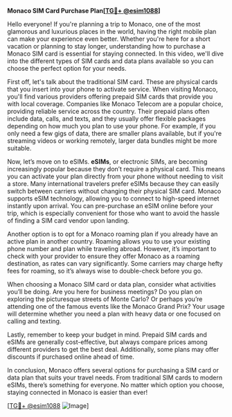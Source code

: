 **Monaco SIM Card Purchase Plan[[TG💪+ @esim1088](https://t.me/s/esim1088)]**

Hello everyone! If you're planning a trip to Monaco, one of the most glamorous and luxurious places in the world, having the right mobile plan can make your experience even better. Whether you're here for a short vacation or planning to stay longer, understanding how to purchase a Monaco SIM card is essential for staying connected. In this video, we'll dive into the different types of SIM cards and data plans available so you can choose the perfect option for your needs.

First off, let's talk about the traditional SIM card. These are physical cards that you insert into your phone to activate service. When visiting Monaco, you'll find various providers offering prepaid SIM cards that provide you with local coverage. Companies like Monaco Telecom are a popular choice, providing reliable service across the country. Their prepaid plans often include data, calls, and texts, and they usually offer flexible packages depending on how much you plan to use your phone. For example, if you only need a few gigs of data, there are smaller plans available, but if you're streaming videos or working remotely, larger data bundles might be more suitable.

Now, let’s move on to eSIMs. **eSIMs**, or electronic SIMs, are becoming increasingly popular because they don’t require a physical card. This means you can activate your plan directly from your phone without needing to visit a store. Many international travelers prefer eSIMs because they can easily switch between carriers without changing their physical SIM card. Monaco supports eSIM technology, allowing you to connect to high-speed internet instantly upon arrival. You can pre-purchase an eSIM online before your trip, which is especially convenient for those who want to avoid the hassle of finding a SIM card vendor upon landing.

Another option is to opt for a Monaco roaming plan if you already have an active plan in another country. Roaming allows you to use your existing phone number and plan while traveling abroad. However, it’s important to check with your provider to ensure they offer Monaco as a roaming destination, as rates can vary significantly. Some carriers may charge hefty fees for roaming, so it’s always wise to double-check before you go.

When choosing a Monaco SIM card or data plan, consider what activities you’ll be doing. Are you here for business meetings? Do you plan on exploring the picturesque streets of Monte Carlo? Or perhaps you’re attending one of the famous events like the Monaco Grand Prix? Your usage will determine whether you need a plan with heavy data or one focused on calling and texting.

Lastly, remember to keep your budget in mind. Prepaid SIM cards and eSIMs are generally cost-effective, but always compare prices among different providers to get the best deal. Additionally, some plans may offer discounts if purchased online ahead of time.

In conclusion, Monaco offers several options for purchasing a SIM card or data plan that suits your travel needs. From traditional SIM cards to modern eSIMs, there’s something for everyone. No matter which option you choose, staying connected in Monaco is easier than ever!

[[TG💪+ @esim1088](https://t.me/s/esim1088) ![Image](https://i.postimg.cc/Y0z9fWf4/image.png)]